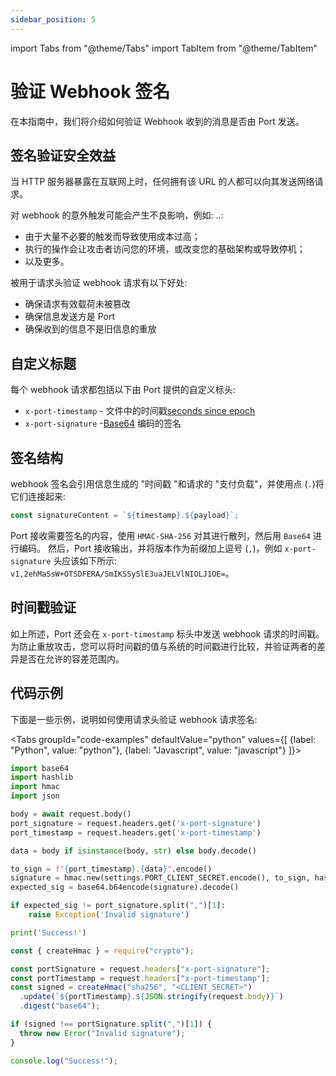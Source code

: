 ```yaml
---
sidebar_position: 5
---
```


import Tabs from "@theme/Tabs"
import TabItem from "@theme/TabItem"

# 验证 Webhook 签名

在本指南中，我们将介绍如何验证 Webhook 收到的消息是否由 Port 发送。

## 签名验证安全效益

当 HTTP 服务器暴露在互联网上时，任何拥有该 URL 的人都可以向其发送网络请求。

对 webhook 的意外触发可能会产生不良影响，例如: ..: 

* 由于大量不必要的触发而导致使用成本过高；
* 执行的操作会让攻击者访问您的环境，或改变您的基础架构或导致停机；
* 以及更多。

被用于请求头验证 webhook 请求有以下好处: 

* 确保请求有效载荷未被篡改
* 确保信息发送方是 Port
* 确保收到的信息不是旧信息的重放

## 自定义标题

每个 webhook 请求都包括以下由 Port 提供的自定义标头: 

* `x-port-timestamp` - 文件中的时间戳[seconds since epoch](https://en.wikipedia.org/wiki/Epoch)
* `x-port-signature` -[Base64](https://en.wikipedia.org/wiki/Base64) 编码的签名

## 签名结构

webhook 签名会引用信息生成的 "时间戳 "和请求的 "支付负载"，并使用点 (`.`)将它们连接起来: 

```js
const signatureContent = `${timestamp}.${payload}`;
```

Port 接收需要签名的内容，使用 `HMAC-SHA-256` 对其进行散列，然后用 `Base64` 进行编码。 然后，Port 接收输出，并将版本作为前缀加上逗号 (`,`)，例如 `x-port-signature` 头应该如下所示: `v1,2ehMaSsW+OTSDFERA/SmIKSSySlE3uaJELVlNIOLJ1OE=`。

## 时间戳验证

如上所述，Port 还会在 `x-port-timestamp` 标头中发送 webhook 请求的时间戳。 为防止重放攻击，您可以将时间戳的值与系统的时间戳进行比较，并验证两者的差异是否在允许的容差范围内。

## 代码示例

下面是一些示例，说明如何使用请求头验证 webhook 请求签名: 

<Tabs groupId="code-examples" defaultValue="python" values={[
{label: "Python", value: "python"},
{label: "Javascript", value: "javascript"}
]}>

<TabItem value="python">

```python showLineNumbers
import base64
import hashlib
import hmac
import json

body = await request.body()
port_signature = request.headers.get('x-port-signature')
port_timestamp = request.headers.get('x-port-timestamp')

data = body if isinstance(body, str) else body.decode()

to_sign = f"{port_timestamp}.{data}".encode()
signature = hmac.new(settings.PORT_CLIENT_SECRET.encode(), to_sign, hashlib.sha256).digest()
expected_sig = base64.b64encode(signature).decode()

if expected_sig != port_signature.split(",")[1]:
    raise Exception('Invalid signature')

print('Success!')
```

</TabItem>

<TabItem value="javascript">

```javascript showLineNumbers
const { createHmac } = require("crypto");

const portSignature = request.headers["x-port-signature"];
const portTimestamp = request.headers["x-port-timestamp"];
const signed = createHmac("sha256", "<CLIENT_SECRET>")
  .update(`${portTimestamp}.${JSON.stringify(request.body)}`)
  .digest("base64");

if (signed !== portSignature.split(",")[1]) {
  throw new Error("Invalid signature");
}

console.log("Success!");
```

</TabItem>

</Tabs>